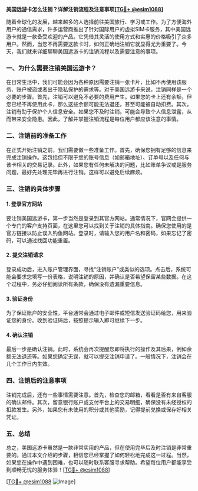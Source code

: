 **美国远游卡怎么注销？详解注销流程及注意事项[[TG💪+ @esim1088](https://t.me/s/esim1088)]**

随着全球化的发展，越来越多的人选择前往美国旅行、学习或工作。为了方便海外用户的通信需求，许多运营商推出了针对国际用户的虚拟SIM卡服务，其中美国远游卡就是一款备受欢迎的产品。它凭借其灵活的使用方式和实惠的价格吸引了众多用户。然而，当您不再需要这款卡时，如何正确地注销它就显得尤为重要了。今天，我们就来详细聊聊美国远游卡的注销流程以及需要注意的事项。

### 一、为什么需要注销美国远游卡？

在日常生活中，我们可能会因为各种原因需要注销一张卡片，比如不再使用该服务、账户被盗或者出于隐私保护的需求等。对于美国远游卡来说，注销同样是一个必要的步骤。首先，注销可以避免不必要的费用产生。如果您的卡上还有余额，但您已经不再使用此卡，那么这些余额可能无法退还，甚至可能被自动扣费。其次，注销有助于保护个人信息安全。如果您不及时注销，可能会导致个人信息泄露，从而带来安全隐患。因此，了解并掌握注销流程是每位用户都应该注意的事情。

### 二、注销前的准备工作

在正式开始注销之前，我们需要做一些准备工作。首先，确保您拥有足够的信息来完成注销操作。这包括但不限于您的账号信息（如邮箱地址）、订单号以及任何与该卡相关的交易记录。此外，如果您有任何未解决的问题，比如账单争议或是服务问题，最好先处理完毕再进行注销。这样可以避免后续麻烦。

### 三、注销的具体步骤

#### 1. 登录官方网站

要注销美国远游卡，第一步当然是登录到其官方网站。通常情况下，官网会提供一个专门的客户支持页面，在这里您可以找到关于注销的具体指南。确保您使用的是官方链接以防止误入钓鱼网站。登录时，请输入您的用户名和密码，如果忘记了密码，可以通过找回功能重置。

#### 2. 提交注销请求

登录成功后，进入账户管理界面，寻找“注销账户”或类似的选项。点击后，系统可能会要求您填写一份表格，说明注销的原因，并确认是否希望保留某些数据。在这个过程中，务必仔细阅读所有条款，确保没有遗漏重要信息。

#### 3. 验证身份

为了保证账户的安全性，平台通常会通过电子邮件或短信发送验证码给您，用来验证您的身份。收到验证码后，按照提示输入即可继续下一步。

#### 4. 确认注销

最后一步是确认注销。此时，系统会再次提醒您即将执行的操作及其后果，例如余额无法退还等。如果您确定无误，就可以提交注销申请了。一般情况下，注销会在几个工作日内生效。

### 四、注销后的注意事项

注销完成后，还有一些事情需要注意。首先，检查您的邮箱，看看是否有来自客服的确认邮件。其次，留意银行账户或支付平台上的交易明细，确保没有未经授权的扣款发生。另外，如果您有未使用的积分或其他奖励，记得提前兑换或保存好相关凭证。

### 五、总结

总之，美国远游卡虽然是一款非常实用的产品，但在使用完毕后及时注销是非常重要的。通过本文介绍的步骤，相信您已经掌握了如何轻松地完成这一过程。当然，如果您在操作中遇到困难，也可以随时联系客服寻求帮助。希望每位用户都能享受到顺畅无忧的服务体验！[[TG💪+ @esim1088](https://t.me/s/esim1088)]

[[TG💪+ @esim1088](https://t.me/s/esim1088) ![Image](https://i.postimg.cc/4NQfJmqS/Snipaste-2025-05-13-00-14-12.png)]